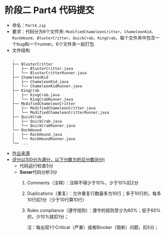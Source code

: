 # 阶段二 Part4 代码提交

 - 命名：`Part4.zip`
 - 要求：代码分为6个文件夹: `ModifiedChameleonCritter`、`ChameleonKid`、`RockHound`、`BlusterCritter`、`QuickCrab`、`KingCrab`，每个文件夹中包含一个bug和一个runner。6个文件夹一起打包
 - 文件结构
    ```shell
    .
    ├── BlusterCritter
    │   ├── BlusterCritter.java
    │   └── BlusterCritterRunner.java
    ├── ChameleonKid
    │   ├── ChameleonKid.java
    │   └── ChameleonKidRunner.java
    ├── KingCrab
    │   ├── KingCrab.java
    │   └── KingCrabRunner.java
    ├── ModifiedChameleonCritter
    │   ├── ModifiedChameleonCritter.java
    │   └── ModifiedChameleonCritterRunner.java
    ├── QuickCrab
    │   ├── QuickCrab.java
    │   └── QuickCrabRunner.java
    └── RockHound
    │   ├── RockHound.java
    │   └── RockHoundRunner.java
    └── ...
    ```
 - [作业来源](https://se-2018.github.io/Stage2--Part4.html#coding-exercises)
 - [评分以100分为满分，以下分数为折后分数(8分)](https://se-2018.github.io/Stage2--ReviewForm)
    - 代码运行检查5分
    - **Sonar**代码分析3分
        1. Comments（注释）：注释不得少于10%，少于10%扣2分
        2. Duplications（重复）：允许重复行数最多为10行；多于10行的，每多10行扣1分（少于10行算10行）
        3. Rules compliance（遵守规则）：遵守的规则至少为60%；低于60%的，少10%就扣1分；

            注：每出现1个Critical（严重）或者Blocker（阻断）问题，扣5分；

